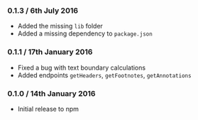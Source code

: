 ### 0.1.3 / 6th July 2016

 * Added the missing `lib` folder
 * Added a missing dependency to `package.json`

### 0.1.1 / 17th January 2016

 * Fixed a bug with text boundary calculations
 * Added endpoints `getHeaders`, `getFootnotes`, `getAnnotations`


### 0.1.0 / 14th January 2016

 * Initial release to npm

